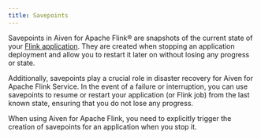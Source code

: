 ```yaml
---
title: Savepoints
---
```


Savepoints in Aiven for Apache Flink® are snapshots of the current state
of your
[Flink application](/docs/products/flink/howto/create-flink-applications). They are created when stopping an application deployment
and allow you to restart it later on without losing any progress or
state.

Additionally, savepoints play a crucial role in disaster recovery for
Aiven for Apache Flink Service. In the event of a failure or
interruption, you can use savepoints to resume or restart your
application (or Flink job) from the last known state, ensuring that you
do not lose any progress.

When using Aiven for Apache Flink, you need to explicitly trigger the
creation of savepoints for an application when you stop it.
